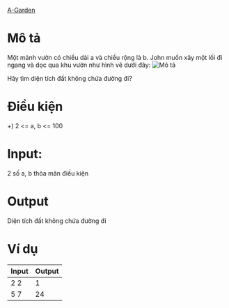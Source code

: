 [A-Garden](https://atcoder.jp/contests/ABC106/tasks/abc106_a)

# Mô tả
Một mảnh vườn có chiều dài a và chiều rộng là b. John muốn xây một lối đi ngang và dọc qua khu vườn như hình vẽ dưới đây:
![Mô tả](https://img.atcoder.jp/ghi/27d063746b460f1132b6a99aa535a562.png)

Hãy tìm diện tích đất không chứa đường đi?

# Điều kiện 
+) 2 <= a, b <= 100

# Input:
2 số a, b thỏa mãn điều kiện

# Output
Diện tích đất không chứa đường đi

# Ví dụ
| Input | Output |
| ----- | ----- |
| 2 2 | 1 |
| 5 7 | 24 |
